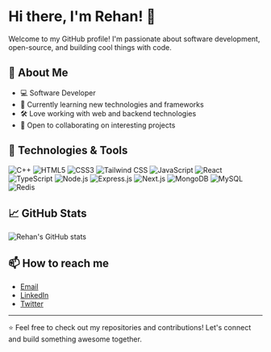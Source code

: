 # Hi there, I'm Rehan! 👋

Welcome to my GitHub profile! I'm passionate about software development, open-source, and building cool things with code.

## 🚀 About Me
- 💻 Software Developer
- 🌱 Currently learning new technologies and frameworks
- 🛠️ Love working with web and backend technologies
- 🤝 Open to collaborating on interesting projects

## 🔧 Technologies & Tools

![C++](https://img.shields.io/badge/C++-00599C?style=flat-square&logo=cplusplus&logoColor=white)
![HTML5](https://img.shields.io/badge/HTML5-E34F26?style=flat-square&logo=html5&logoColor=white)
![CSS3](https://img.shields.io/badge/CSS3-1572B6?style=flat-square&logo=css3&logoColor=white)
![Tailwind CSS](https://img.shields.io/badge/Tailwind-38B2AC?style=flat-square&logo=tailwind-css&logoColor=white)
![JavaScript](https://img.shields.io/badge/JavaScript-F7DF1E?style=flat-square&logo=javascript&logoColor=black)
![React](https://img.shields.io/badge/React-20232A?style=flat-square&logo=react&logoColor=61DAFB)
![TypeScript](https://img.shields.io/badge/TypeScript-3178C6?style=flat-square&logo=typescript&logoColor=white)
![Node.js](https://img.shields.io/badge/Node.js-43853D?style=flat-square&logo=node-dot-js&logoColor=white)
![Express.js](https://img.shields.io/badge/Express.js-404D59?style=flat-square&logo=express&logoColor=white)
![Next.js](https://img.shields.io/badge/Next.js-000000?style=flat-square&logo=nextdotjs&logoColor=white)
![MongoDB](https://img.shields.io/badge/MongoDB-47A248?style=flat-square&logo=mongodb&logoColor=white)
![MySQL](https://img.shields.io/badge/MySQL-4479A1?style=flat-square&logo=mysql&logoColor=white)
![Redis](https://img.shields.io/badge/Redis-DC382D?style=flat-square&logo=redis&logoColor=white)

## 📈 GitHub Stats
![Rehan's GitHub stats](https://github-readme-stats.vercel.app/api?username=rehanp1&show_icons=true&theme=radical)

## 📫 How to reach me

- [Email](mailto:rehanpathan8012@example.com)
- [LinkedIn](https://www.linkedin.com/in/-rehanpathan/)
- [Twitter](https://twitter.com/your-twitter)

---

⭐️ Feel free to check out my repositories and contributions! Let's connect and build something awesome together.
